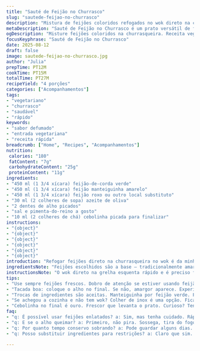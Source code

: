 ```yaml
---
title: "Sauté de Feijão no Churrasco"
slug: "sautede-feijao-no-churrasco"
description: "Mistura de feijões coloridos refogados no wok direto na churrasqueira, com alho e azeite. Rápido, versátil, acompanha carnes, frangos e peixes. Sem lactose, sem glúten, vegano e saudável. Troque feijões amarelos por feijão-de-corda brasileiro, ajuste o tempo ao visual do dourado, fique atento ao aroma do alho para não queimar. A técnica garante crocância e sabor defumado, aproveitando o calor aberto do churrasco para um prato simples e marcante."
metaDescription: "Sauté de Feijão no Churrasco é um prato versátil de feijões coloridos, ideal como acompanhamento saudável e saboroso."
ogDescription: "Misture feijões coloridos na churrasqueira. Receita vegana e saudável, perfeita para acompanhar carnes e peixes."
focusKeyphrase: "Sauté de Feijão no Churrasco"
date: 2025-08-12
draft: false
image: sautede-feijao-no-churrasco.jpg
author: "Julia"
prepTime: PT12M
cookTime: PT15M
totalTime: PT27M
recipeYield: "4 porções"
categories: ["Acompanhamentos"]
tags:
- "vegetariano"
- "churrasco"
- "saudável"
- "rápido"
keywords:
- "sabor defumado"
- "entrada vegetariana"
- "receita rápida"
breadcrumb: ["Home", "Recipes", "Acompanhamentos"]
nutrition: 
 calories: "180"
 fatContent: "7g"
 carbohydrateContent: "25g"
 proteinContent: "11g"
ingredients:
- "450 ml (1 3/4 xícara) feijão-de-corda verde"
- "450 ml (1 3/4 xícara) feijão manteiguinha amarelo"
- "450 ml (1 3/4 xícara) feijão roxo ou outro local substituto"
- "30 ml (2 colheres de sopa) azeite de oliva"
- "2 dentes de alho picados"
- "sal e pimenta-do-reino a gosto"
- "10 ml (2 colheres de chá) cebolinha picada para finalizar"
instructions:
- "{object}"
- "{object}"
- "{object}"
- "{object}"
- "{object}"
- "{object}"
introduction: "Refogar feijões direto na churrasqueira no wok é da minha caixa de truques para churrasco improvisado. Difícil errar, e a textura fica surpreendente: crocante por fora, macia por dentro. Experimente com feijão-de-corda e manteiguinha, típico nordestino e mineiro, que seguram bem o calor sem murchar demais. O calor direto e a fumaça do carvão somam um sabor rústico que não tem como reproduzir na frigideira comum. Uso pouco azeite e alho, respeitando seus limites para não amargar. O resultado vira aquela entrada vegetariana que acompanha de forma elegante várias carnes e até peixe. Dá pra ajustar o tempero com pimenta dedo-de-moça para quem gosta do picante no fundo. Vale muito a pena dominar essa técnica no churrasco em casa ou no sítio. Quem já queimou alho igual eu sabe que paciência e tempo importam mais do que relógio."
ingredientsNote: "Feijões escolhidos são a base — tradicionalmente amarelo, verde e roxo, mas você pode trocar por feijão-verde fresco, feijão-de-corda ou até mesmo feijão verde francês, se achar. O azeite ajuda a pegar a cor e não grudar no wok, mas cuidado com exageros que encharcam e anulam a crocância. Alho fresco fresco é essencial, já usei alho desidratado e o sabor perde o impacto. Sal e pimenta são simples, mas aumentam se quiser um pouco de fumaça extra – usar pimenta do reino preta, complementa e dá leveza. Se não tiver wok para churrasco, um escorredor de inox pode ajudar para esse fim, só cuidado pra não derramar tudo. Cebolinha verde finaliza brilhante e limpa o paladar."
instructionsNote: "O wok direto na grelha esquenta rápido e é preciso ficar mexendo para o feijão cozinhar de maneira uniforme e pegar cor. O chiado forte indica que está no ponto certo para virar, evitar a queima. Quando começar a dourar, o aroma do feijão muda, fica mais amendoado. O alho entra no fim para não queimar — que resulta em sabor amargo e forte demais, esconde o resto. Ajustar sal e pimenta no final porque o calor intensifica sabores e pode secar muito se usar sal no começo. Eu sempre faço um teste antes de tirar, amassando delicadamente um feijão entre os dedos — macio mas não mole. Se preferir o toque defumado mais intenso, deixar mais tempo, mas sempre com cuidado para não queimar o alho depois. Finalizar com cebolinha traz frescor e evita que o prato fique ‘pesado’. Variante: trocar alho por algumas folhas de alecrim ou tomilho fresco no lugar do alho para um aroma diferente."
tips:
- "Use sempre feijões frescos. Dobro de atenção se estiver usando feijão-de-corda. O cheirinho, o estalo na grelha, tudo conta. Posicione o wok certo. Se não esquentar, o feijão não vai dourar. Deixe bem distribuído."
- "Tacada boa: coloque o alho no final. Se não, amargor aparece. Experimente num fogo médio para controlar. E o tempo? Olhos atentos, aromas devem guiar tudo. Mantenha um olho nos feijões, textura é fundamental."
- "Trocas de ingredientes são aceitas. Manteiguinha por feijão verde. Pode também arriscar temperos como pimenta dedo-de-moça. Olhe sempre o sal. Sal pode ser um truque duplo: realça, mas se exagerar, anula o sabor."
- "Se achegou a cozinha e não tem wok? Colher de inox é uma opção. Fica atento, movimento deve ser constante. Não pode desgrudar. E sempre dá pra improvisar. Uma grelha funciona. Sente o calor, entenda o controle do fogo."
- "Cebolinha no final é ouro. Frescor que levanta o prato. Curioso? Tente tomilho ou alecrim. Delícia que muda sabores. Mas não se esqueça do aroma natural do feijão. Misturar tudo é sensacional."
faq:
- "q: É possível usar feijões enlatados? a: Sim, mas tenha cuidado. Rápidos, precisam de menos tempo. A textura pode mudar. O sabor, se não for atenção, pode não ficar equivalente à versão fresca."
- "q: E se o alho queimar? a: Primeiro, não pira. Sossega, tira do fogo. Logo, a solução? Diminua a temperatura. Fique ligando tempo. A experiência é um guia, não deixe estourar tudo."
- "q: Por quanto tempo conservo sobrando? a: Pode guardar alguns dias. Mas em pote fechado, na geladeira. Até cinco dias é seguro. Aquecer novamente? Cuidados com a textura: fique atento."
- "q: Posso substituir ingredientes para restrições? a: Claro que sim. Manteiga com azeite. Evitar lactose é fácil controlando o tempero. Não hesite em usar cebola ao invés de alho. Tem sempre uma saída sem perder sabor."

---
```

